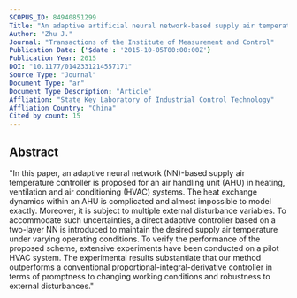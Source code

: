 ```yaml
---
SCOPUS_ID: 84940851299
Title: "An adaptive artificial neural network-based supply air temperature controller for air handling unit"
Author: "Zhu J."
Journal: "Transactions of the Institute of Measurement and Control"
Publication Date: {'$date': '2015-10-05T00:00:00Z'}
Publication Year: 2015
DOI: "10.1177/0142331214557171"
Source Type: "Journal"
Document Type: "ar"
Document Type Description: "Article"
Affliation: "State Key Laboratory of Industrial Control Technology"
Affliation Country: "China"
Cited by count: 15
---
```


## Abstract
"In this paper, an adaptive neural network (NN)-based supply air temperature controller is proposed for an air handling unit (AHU) in heating, ventilation and air conditioning (HVAC) systems. The heat exchange dynamics within an AHU is complicated and almost impossible to model exactly. Moreover, it is subject to multiple external disturbance variables. To accommodate such uncertainties, a direct adaptive controller based on a two-layer NN is introduced to maintain the desired supply air temperature under varying operating conditions. To verify the performance of the proposed scheme, extensive experiments have been conducted on a pilot HVAC system. The experimental results substantiate that our method outperforms a conventional proportional-integral-derivative controller in terms of promptness to changing working conditions and robustness to external disturbances."
